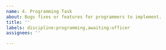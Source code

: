 ```yaml
---
name: 4. Programming Task
about: Bugs fixes or features for programmers to implement.
title: ''
labels: discipline:programming,awaiting:officer
assignees: ''

---
```

